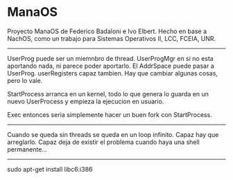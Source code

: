 # ManaOS

Proyecto ManaOS de Federico Badaloni e Ivo Elbert.
Hecho en base a NachOS, como un trabajo para Sistemas Operativos II, LCC, FCEIA, UNR.

---------------------------------------
UserProg puede ser un miemnbro de thread.
UserProgMgr en si no esta aportando nada, ni parece poder aportarlo.
El AddrSpace puede pasar a UserProg. userRegisters capaz tambien. Hay que cambiar algunas cosas, pero lo vale.

StartProcess arranca en un kernel, todo lo que genera lo guarda en un nuevo UserProcess y empieza la ejecucion en usuario.

Exec entonces seria simplemente hacer un buen fork con StartProcess.



--------------------------------------
Cuando se queda sin threads se queda en un loop infinito. Capaz hay que arreglarlo. Capaz deja de existir el problema cuando haya una shell permanente...



-------------------------------------
sudo apt-get install libc6:i386
